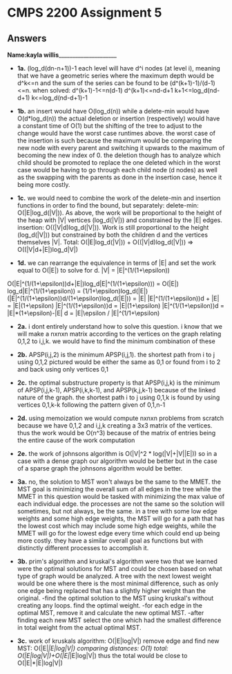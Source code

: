 # CMPS 2200 Assignment 5
## Answers

**Name:**__kayla willis_______________________






- **1a.**
(log_d(dn-n+1))-1
each level will have d^i nodes (at level i), meaning that we have a geometric series where the maximum depth would be d^k<=n and the sum of the series can be found to be (d^(k+1)-1)/(d-1)<=n. when solved:
d^(k+1)-1<=n(d-1)
d^(k+1)<=nd-d+1
k+1<=log_d(nd-d+1)
k<=log_d(nd-d+1)-1

- **1b.**
an insert would have O(log_d(n)) while a delete-min would have O(d*log_d(n))
the actual deletion or insertion (respectively) would have a constant time of O(1) but the shifting of the tree to adjust to the change would have the worst case runtimes above. the worst case of the insertion is such because the maximum would be comparing the new node with every parent and switching it upwards to the maximum of becoming the new index of 0. the deletion though has to analyze which child should be promoted to replace the one deleted which in the worst case would be having to go through each child node (d nodes) as well as the swapping with the parents as done in the insertion case, hence it being more costly.

- **1c.**
we would need to combine the work of the delete-min and insertion functions in order to find the bound, but separately:
delete-min: O(|E|log_d(|V|)). As above, the work will be proportional to the height of the heap with |V| vertices (log_d(|V|)) and constrained by the |E| edges. 
insertion: O((|V|d)log_d(|V|)). Work is still proportional to the height (log_d(|V|)) but constrained by both the children d and the vertices themselves |V|.
Total: O(|E|log_d(|V|)) + O((|V|d)log_d(|V|)) => O((|V|d+|E|)log_d|V|)

- **1d.**
we can rearrange the equivalence in terms of |E| and set the work equal to O(|E|) to solve for d. |V| = |E|^(1/(1+\epsilon))

O(|E|^(1/(1+\epsilon))d+|E|)log_d|E|^(1/(1+\epsilon))) = O(|E|)
log_d|E|^(1/(1+\epsilon)) = (1/1+\epsilon)log_d(|E|)
(|E|^(1/(1+\epsilon))d/(1+\epsilon)log_d(|E|)) = |E|
|E|^(1/(1+\epsilon))d + |E| = |E|(1+\epsilon)
|E|^(1/(1+\epsilon))d = |E|(1+\epsilon)
|E|^(1/(1+\epsilon))d = |E|*(1+\epsilon)-|E|
d = |E|\epsilon / |E|^(1/1+\epsilon)


- **2a.**
i dont entirely understand how to solve this question. i know that we will make a nxnxn matrix according to the vertices on the graph relating 0,1,2 to i,j,k. we would have to find the minimum combination of these

- **2b.**
APSP(i,j,2) is the minimum APSP(i,j,1). the shortest path from i to j using 0,1,2 pictured would be either the same as 0,1 or found from i to 2 and back using only vertices 0,1

- **2c.**
the optimal substructure property is that APSP(i,j,k) is the minimum of APSP(i,j,k-1), APSP(i,k,k-1), and APSP(k,j,k-1) because of the linked nature of the graph. the shortest path i to j using 0,1,k is found by using vertices 0,1,k-k following the pattern given of 0,1,n-1

- **2d.**
using memoization we would compute nxnxn problems from scratch because we have 0,1,2 and i,j,k creating a 3x3 matrix of the vertices. thus the work would be O(n^3) because of the matrix of entries being the entire cause of the work computation

- **2e.**
the work of johnsons algorithm is  O(|V|^2 * log(|V|+|V||E|)) so in a case with a dense graph our algorithm would be better but in the case of a sparse graph the johnsons algorithm would be better. 


- **3a.**
no, the solution to MST won't always be the same to the MMET. the MST goal is minimizing the overall sum of all edges in the tree while the MMET in this question would be tasked with minimizing the max value of each individual edge. the processes are not the same so the solution will sometimes, but not always, be the same. in a tree with some low edge weights and some high edge weights, the MST will go for a path that has the lowest cost which may include some high edge weights, while the MMET will go for the lowest edge every time which could end up being more costly. they have a similar overall goal as functions but with distinctly different processes to accomplish it.

- **3b.**
prim's algorithm and kruskal's algorithm were two that we learned were the optimal solutions for MST and could be chosen based on what type of graph would be analyzed. A tree with the next lowest weight would be one where there is the most minimal difference, such as only one edge being replaced that has a slightly higher weight than the original.
-find the optimal solution to the MST using kruskal's without creating any loops. find the optimal weight.
-for each edge in the optimal MST, remove it and calculate the new optimal MST.
-after finding each new MST select the one which had the smallest difference in total weight from the actual optimal MST.

- **3c.**
work of kruskals algorithm: O(|E|log|V|)
remove edge and find new MST: O(|E|*|E|log|V|)
comparing distances: O(1)
total: O(|E|log|V|)+O(|E|*|E|log|V|)
thus the total would be close to O(|E|*|E|log|V|)